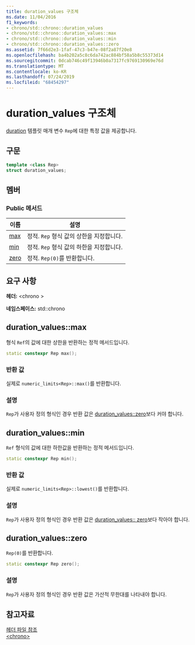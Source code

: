 ```yaml
---
title: duration_values 구조체
ms.date: 11/04/2016
f1_keywords:
- chrono/std::chrono::duration_values
- chrono/std::chrono::duration_values::max
- chrono/std::chrono::duration_values::min
- chrono/std::chrono::duration_values::zero
ms.assetid: 7f66d2e3-1faf-47c3-b47e-08f2a87f20e8
ms.openlocfilehash: ba4b202a5c8c6da742ac884bf58a5b8c55373d14
ms.sourcegitcommit: 0dcab746c49f13946b0a7317fc9769130969e76d
ms.translationtype: MT
ms.contentlocale: ko-KR
ms.lasthandoff: 07/24/2019
ms.locfileid: "68454297"
---
```

# <a name="durationvalues-structure"></a>duration_values 구조체

[duration](../standard-library/duration-class.md) 템플릿 매개 변수 `Rep`에 대한 특정 값을 제공합니다.

## <a name="syntax"></a>구문

```cpp
template <class Rep>
struct duration_values;
```

## <a name="members"></a>멤버

### <a name="public-methods"></a>Public 메서드

|이름|설명|
|----------|-----------------|
|[max](#max)|정적. `Rep` 형식 값의 상한을 지정합니다.|
|[min](#min)|정적. `Rep` 형식 값의 하한을 지정합니다.|
|[zero](#zero)|정적. `Rep(0)`를 반환합니다.|

## <a name="requirements"></a>요구 사항

**헤더:** \<chrono >

**네임스페이스:** std::chrono

## <a name="max"></a>  duration_values::max

형식 `Ref`의 값에 대한 상한을 반환하는 정적 메서드입니다.

```cpp
static constexpr Rep max();
```

### <a name="return-value"></a>반환 값

실제로 `numeric_limits<Rep>::max()`를 반환합니다.

### <a name="remarks"></a>설명

`Rep`가 사용자 정의 형식인 경우 반환 값은 [duration_values::zero](#zero)보다 커야 합니다.

## <a name="min"></a>  duration_values::min

`Ref` 형식의 값에 대한 하한값을 반환하는 정적 메서드입니다.

```cpp
static constexpr Rep min();
```

### <a name="return-value"></a>반환 값

실제로 `numeric_limits<Rep>::lowest()`를 반환합니다.

### <a name="remarks"></a>설명

`Rep`가 사용자 정의 형식인 경우 반환 값은 [duration_values:: zero](#zero)보다 작아야 합니다.

## <a name="zero"></a>  duration_values::zero

`Rep(0)`를 반환합니다.

```cpp
static constexpr Rep zero();
```

### <a name="remarks"></a>설명

`Rep`가 사용자 정의 형식인 경우 반환 값은 가산적 무한대를 나타내야 합니다.

## <a name="see-also"></a>참고자료

[헤더 파일 참조](../standard-library/cpp-standard-library-header-files.md)\
[\<chrono>](../standard-library/chrono.md)
